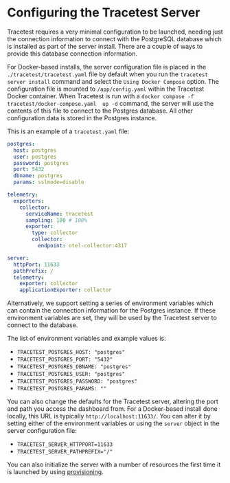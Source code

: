 # Configuring the Tracetest Server

Tracetest requires a very minimal configuration to be launched, needing just the connection information to connect with the PostgreSQL database which is installed as part of the server install. There are a couple of ways to provide this database connection information.

For Docker-based installs, the server configuration file is placed in the `./tracetest/tracetest.yaml` file by default when you run the `tracetest server install` command and select the `Using Docker Compose` option. The configuration file is mounted to `/app/config.yaml` within the Tracetest Docker container. When Tracetest is run with a `docker compose -f tracetest/docker-compose.yaml  up -d` command, the server will use the contents of this file to connect to the Postgres database. All other configuration data is stored in the Postgres instance.

This is an example of a `tracetest.yaml` file:

```yaml
postgres:
  host: postgres
  user: postgres
  password: postgres
  port: 5432
  dbname: postgres
  params: sslmode=disable

telemetry:
  exporters:
    collector:
      serviceName: tracetest
      sampling: 100 # 100%
      exporter:
        type: collector
        collector:
          endpoint: otel-collector:4317

server:
  httpPort: 11633
  pathPrefix: /
  telemetry:
    exporter: collector
    applicationExporter: collector
```

Alternatively, we support setting a series of environment variables which can contain the connection information for the Postgres instance. If these environment variables are set, they will be used by the Tracetest server to connect to the database.

The list of environment variables and example values is:

- `TRACETEST_POSTGRES_HOST: "postgres"`
- `TRACETEST_POSTGRES_PORT: "5432"`
- `TRACETEST_POSTGRES_DBNAME: "postgres"`
- `TRACETEST_POSTGRES_USER: "postgres"`
- `TRACETEST_POSTGRES_PASSWORD: "postgres"`
- `TRACETEST_POSTGRES_PARAMS: ""`

You can also change the defaults for the Tracetest server, altering the port and path you access the dashboard from. For a Docker-based install done locally, this URL is typically `http://localhost:11633/`. You can alter it by setting either of the environment variables or using the `server` object in the server configuration file:

- `TRACETEST_SERVER_HTTPPORT=11633`
- `TRACETEST_SERVER_PATHPREFIX="/"`

You can also initialize the server with a number of resources the first time it is launched by using [provisioning](./provisioning).
